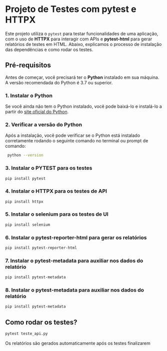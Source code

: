 # Projeto de Testes com pytest e HTTPX

Este projeto utiliza o `pytest` para testar funcionalidades de uma aplicação, com o uso de **HTTPX** para interagir com APIs e **pytest-html** para gerar relatórios de testes em HTML. Abaixo, explicamos o processo de instalação das dependências e como rodar os testes.

## Pré-requisitos

Antes de começar, você precisará ter o **Python** instalado em sua máquina. A versão recomendada do Python é 3.7 ou superior.

### 1. Instalar o Python

Se você ainda não tem o Python instalado, você pode baixá-lo e instalá-lo a partir do [site oficial do Python](https://www.python.org/downloads/).

### 2. Verificar a versão do Python

Após a instalação, você pode verificar se o Python está instalado corretamente rodando o seguinte comando no terminal ou prompt de comando:

```bash
 python --version
```

### 3. Instalar o PYTEST para os testes
```bash
pip install pytest
```

### 4. Instalar o HTTPX para os testes de API
```bash
pip install httpx
```

### 5. Instalar o selenium para os testes de UI
```bash
pip install selenium
```

### 6. Instalar o pytest-reporter-html para gerar os relatórios
```bash
pip install pytest-reporter-html
```
### 7. Instalar o pytest-metadata para auxiliar nos dados do relatório
```bash
pip install pytest-metadata
```
### 8. Instalar o pytest-metadata para auxiliar nos dados do relatório
```bash
pip install pytest-metadata
```

## Como rodar os testes?
```bash
pytest teste_api.py
```
Os relatórios são gerados automaticamente após os testes finalizarem

